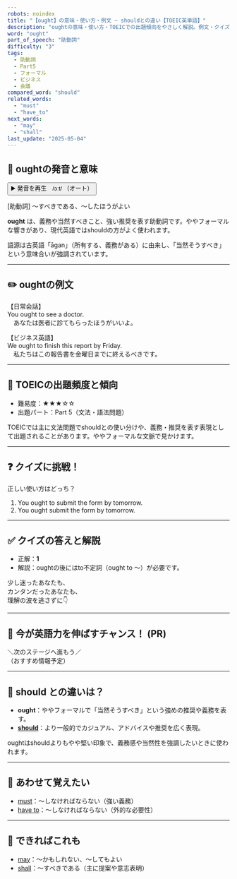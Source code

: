 ```yaml
---
robots: noindex
title: "【ought】の意味・使い方・例文 ― shouldとの違い【TOEIC英単語】"
description: "oughtの意味・使い方・TOEICでの出題傾向をやさしく解説。例文・クイズ付きでshouldとの違いもわかりやすく学べます。"
word: "ought"
part_of_speech: "助動詞"
difficulty: "3"
tags:
  - 助動詞
  - Part5
  - フォーマル
  - ビジネス
  - 会議
compared_word: "should"
related_words:
  - "must"
  - "have_to"
next_words:
  - "may"
  - "shall"
last_update: "2025-05-04"
---
```


## 🔰 oughtの発音と意味

<button class="play-audio" onclick="playTTS('ought')">
  <span class="play-audio-main">
    ▶️ 発音を再生　/ɔːt/
  </span>
  <span class="play-audio-sub">
    （オート）
  </span>
</button>

[助動詞] ～すべきである、～したほうがよい

**ought** は、義務や当然すべきこと、強い推奨を表す助動詞です。ややフォーマルな響きがあり、現代英語ではshouldの方がよく使われます。

語源は古英語「āgan」（所有する、義務がある）に由来し、「当然そうすべき」という意味合いが強調されています。

---

## ✏️ oughtの例文

【日常会話】  
You ought to see a doctor.  
　あなたは医者に診てもらったほうがいいよ。

【ビジネス英語】  
We ought to finish this report by Friday.  
　私たちはこの報告書を金曜日までに終えるべきです。

---

## 🎯 TOEICの出題頻度と傾向

- 難易度：★★★☆☆
- 出題パート：Part 5（文法・語法問題）

TOEICでは主に文法問題でshouldとの使い分けや、義務・推奨を表す表現として出題されることがあります。ややフォーマルな文脈で見かけます。

---

## ❓ クイズに挑戦！

正しい使い方はどっち？

1. You ought to submit the form by tomorrow.  
2. You ought submit the form by tomorrow.

---

## ✅ クイズの答えと解説

- 正解：**1**
- 解説：oughtの後にはto不定詞（ought to ～）が必要です。

少し迷ったあなたも、  
カンタンだったあなたも、  
理解の波を逃さずに👇️

---

## 🚀 今が英語力を伸ばすチャンス！ (PR)

<div class="info-center">
＼次のステージへ進もう／<br>  
（おすすめ情報予定）
</div>

---

## 🤔  should との違いは？

- **ought**：ややフォーマルで「当然そうすべき」という強めの推奨や義務を表す。
- **[should](/word/should)**：より一般的でカジュアル、アドバイスや推奨を広く表現。

oughtはshouldよりもやや堅い印象で、義務感や当然性を強調したいときに使われます。

---

## 🧩 あわせて覚えたい

- [must](/word/must)：～しなければならない（強い義務）
- [have to](/word/have_to)：～しなければならない（外的な必要性）

---

## 📖 できればこれも

- [may](/word/may)：～かもしれない、～してもよい
- [shall](/word/shall)：～すべきである（主に提案や意志表明）


<!-- cvid: aid14_bid07 -->
